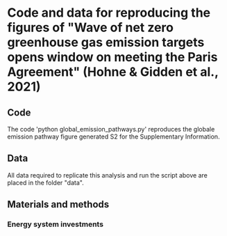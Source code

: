 # Code and data for reproducing the figures of "Wave of net zero greenhouse gas emission targets opens window on meeting the Paris Agreement" (Hohne & Gidden et al., 2021)


## Code
The code 'python global_emission_pathways.py' reproduces the  globale emission pathway figure generated S2 for the Supplementary Information. 

## Data
All data required to replicate this analysis and run the script above are placed in the folder "data".

## Materials and methods
### Energy system investments
